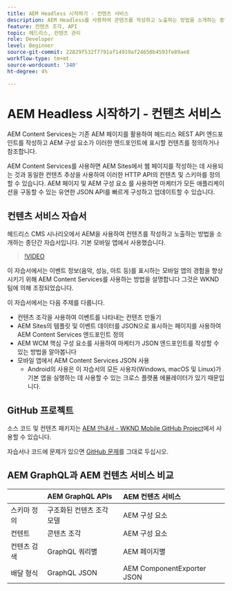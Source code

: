 ```yaml
---
title: AEM Headless 시작하기 - 컨텐츠 서비스
description: AEM Headless를 사용하여 콘텐츠를 작성하고 노출하는 방법을 소개하는 종단간 튜토리얼입니다.
feature: 컨텐츠 조각, API
topic: 헤드리스, 컨텐츠 관리
role: Developer
level: Beginner
source-git-commit: 22829f532f7791af14919af24650b4593fe89ae8
workflow-type: tm+mt
source-wordcount: '340'
ht-degree: 4%

---
```



# AEM Headless 시작하기 - 컨텐츠 서비스

AEM Content Services는 기존 AEM 페이지를 활용하여 헤드리스 REST API 엔드포인트를 작성하고 AEM 구성 요소가 이러한 엔드포인트에 표시할 컨텐츠를 정의하거나 참조합니다.

AEM Content Services를 사용하면 AEM Sites에서 웹 페이지를 작성하는 데 사용되는 것과 동일한 컨텐츠 추상을 사용하여 이러한 HTTP API의 컨텐츠 및 스키마를 정의할 수 있습니다. AEM 페이지 및 AEM 구성 요소 를 사용하면 마케터가 모든 애플리케이션을 구동할 수 있는 유연한 JSON API를 빠르게 구성하고 업데이트할 수 있습니다.

## 컨텐츠 서비스 자습서

헤드리스 CMS 시나리오에서 AEM을 사용하여 컨텐츠를 작성하고 노출하는 방법을 소개하는 종단간 자습서입니다. 기본 모바일 앱에서 사용했습니다.

>[!VIDEO](https://video.tv.adobe.com/v/28315/?quality=12&learn=on)

이 자습서에서는 이벤트 정보(음악, 성능, 아트 등)를 표시하는 모바일 앱의 경험을 향상시키기 위해 AEM Content Services를 사용하는 방법을 설명합니다 그것은 WKND 팀에 의해 조정되었습니다.

이 자습서에서는 다음 주제를 다룹니다.

* 컨텐츠 조각을 사용하여 이벤트를 나타내는 컨텐츠 만들기
* AEM Sites의 템플릿 및 이벤트 데이터를 JSON으로 표시하는 페이지를 사용하여 AEM Content Services 엔드포인트 정의
* AEM WCM 핵심 구성 요소를 사용하여 마케터가 JSON 엔드포인트를 작성할 수 있는 방법을 알아봅니다
* 모바일 앱에서 AEM Content Services JSON 사용
   * Android의 사용은 이 자습서의 모든 사용자(Windows, macOS 및 Linux)가 기본 앱을 실행하는 데 사용할 수 있는 크로스 플랫폼 에뮬레이터가 있기 때문입니다.

## GitHub 프로젝트

소스 코드 및 컨텐츠 패키지는 [AEM 안내서 - WKND Mobile GitHub Project](https://github.com/adobe/aem-guides-wknd-mobile)에서 사용할 수 있습니다.

자습서나 코드에 문제가 있으면 [GitHub 문제](https://github.com/adobe/aem-guides-wknd-mobile/issues)를 그대로 두십시오.

## AEM GraphQL과 AEM 컨텐츠 서비스 비교

|  | AEM GraphQL APIs | AEM 컨텐츠 서비스 |
|--------------------------------|:-----------------|:---------------------|
| 스키마 정의 | 구조화된 컨텐츠 조각 모델 | AEM 구성 요소 |
| 컨텐트 | 콘텐츠 조각 | AEM 구성 요소 |
| 컨텐츠 검색 | GraphQL 쿼리별 | AEM 페이지별 |
| 배달 형식 | GraphQL JSON | AEM ComponentExporter JSON |
